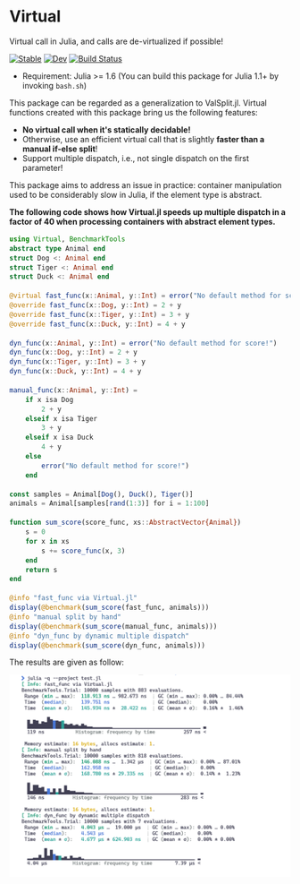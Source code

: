 # Virtual

Virtual call in Julia, and calls are de-virtualized if possible!

[![Stable](https://img.shields.io/badge/docs-stable-blue.svg)](https://thautwarm.github.io/Virtual.jl/stable/)
[![Dev](https://img.shields.io/badge/docs-dev-blue.svg)](https://thautwarm.github.io/Virtual.jl/dev/)
[![Build Status](https://github.com/thautwarm/Virtual.jl/actions/workflows/CI.yml/badge.svg?branch=main)](https://github.com/thautwarm/Virtual.jl/actions/workflows/CI.yml?query=branch%3Amain)

- Requirement: Julia >= 1.6 (You can build this package for Julia 1.1+ by invoking `bash.sh`)

This package can be regarded as a generalization to ValSplit.jl. Virtual functions created with this package bring us the following features:

- **No virtual call when it's statically decidable!**
- Otherwise, use an efficient virtual call that is slightly **faster than a manual if-else split**!
- Support multiple dispatch, i.e., not single dispatch on the first parameter!

This package aims to address an issue in practice: container manipulation used to be considerably slow in Julia, if the element type is abstract.

**The following code shows how Virtual.jl speeds up multiple dispatch in a factor of 40 when processing containers with abstract element types.**

```julia
using Virtual, BenchmarkTools
abstract type Animal end
struct Dog <: Animal end
struct Tiger <: Animal end
struct Duck <: Animal end

@virtual fast_func(x::Animal, y::Int) = error("No default method for score!")
@override fast_func(x::Dog, y::Int) = 2 + y
@override fast_func(x::Tiger, y::Int) = 3 + y
@override fast_func(x::Duck, y::Int) = 4 + y

dyn_func(x::Animal, y::Int) = error("No default method for score!")
dyn_func(x::Dog, y::Int) = 2 + y
dyn_func(x::Tiger, y::Int) = 3 + y
dyn_func(x::Duck, y::Int) = 4 + y

manual_func(x::Animal, y::Int) =
    if x isa Dog
        2 + y
    elseif x isa Tiger
        3 + y
    elseif x isa Duck
        4 + y
    else
        error("No default method for score!")
    end

const samples = Animal[Dog(), Duck(), Tiger()]
animals = Animal[samples[rand(1:3)] for i = 1:100]

function sum_score(score_func, xs::AbstractVector{Animal})
    s = 0
    for x in xs
        s += score_func(x, 3)
    end
    return s
end

@info "fast_func via Virtual.jl"
display(@benchmark(sum_score(fast_func, animals)))
@info "manual split by hand"
display(@benchmark(sum_score(manual_func, animals)))
@info "dyn_func by dynamic multiple dispatch"
display(@benchmark(sum_score(dyn_func, animals)))

```

The results are given as follow:

![](readme-fig.png)